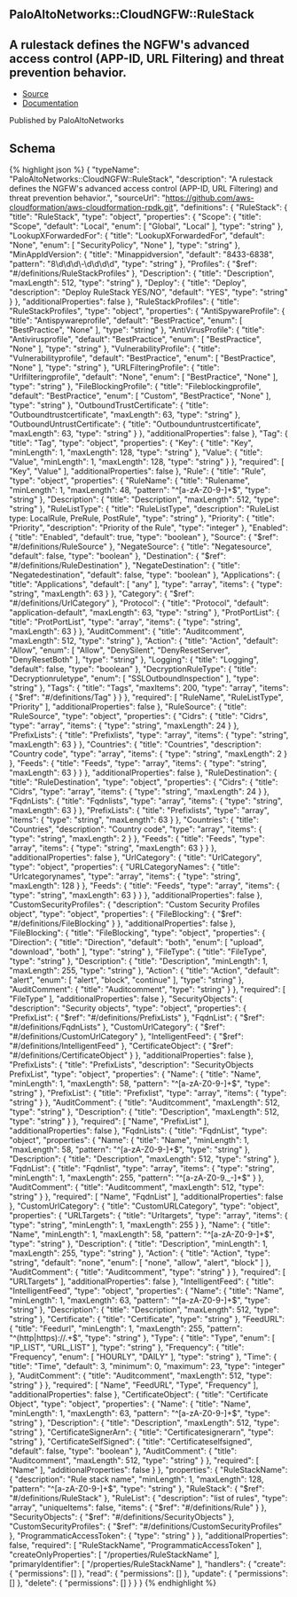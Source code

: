 
## PaloAltoNetworks::CloudNGFW::RuleStack

## A rulestack defines the NGFW&#39;s advanced access control (APP-ID, URL Filtering) and threat prevention behavior.

- [Source](https:&#x2F;&#x2F;github.com&#x2F;aws-cloudformation&#x2F;aws-cloudformation-rpdk.git) 
- [Documentation]()

Published by PaloAltoNetworks

## Schema
{% highlight json %}
{
    "typeName": "PaloAltoNetworks::CloudNGFW::RuleStack",
    "description": "A rulestack defines the NGFW's advanced access control (APP-ID, URL Filtering) and threat prevention behavior.",
    "sourceUrl": "https://github.com/aws-cloudformation/aws-cloudformation-rpdk.git",
    "definitions": {
        "RuleStack": {
            "title": "RuleStack",
            "type": "object",
            "properties": {
                "Scope": {
                    "title": "Scope",
                    "default": "Local",
                    "enum": [
                        "Global",
                        "Local"
                    ],
                    "type": "string"
                },
                "LookupXForwardedFor": {
                    "title": "LookupXForwardedFor",
                    "default": "None",
                    "enum": [
                        "SecurityPolicy",
                        "None"
                    ],
                    "type": "string"
                },
                "MinAppIdVersion": {
                    "title": "Minappidversion",
                    "default": "8433-6838",
                    "pattern": "8\\d\\d\\d\\-\\d\\d\\d\\d",
                    "type": "string"
                },
                "Profiles": {
                    "$ref": "#/definitions/RuleStackProfiles"
                },
                "Description": {
                    "title": "Description",
                    "maxLength": 512,
                    "type": "string"
                },
                "Deploy": {
                    "title": "Deploy",
                    "description": "Deploy RuleStack YES/NO",
                    "default": "YES",
                    "type": "string"
                }
            },
            "additionalProperties": false
        },
        "RuleStackProfiles": {
            "title": "RuleStackProfiles",
            "type": "object",
            "properties": {
                "AntiSpywareProfile": {
                    "title": "Antispywareprofile",
                    "default": "BestPractice",
                    "enum": [
                        "BestPractice",
                        "None"
                    ],
                    "type": "string"
                },
                "AntiVirusProfile": {
                    "title": "Antivirusprofile",
                    "default": "BestPractice",
                    "enum": [
                        "BestPractice",
                        "None"
                    ],
                    "type": "string"
                },
                "VulnerabilityProfile": {
                    "title": "Vulnerabilityprofile",
                    "default": "BestPractice",
                    "enum": [
                        "BestPractice",
                        "None"
                    ],
                    "type": "string"
                },
                "URLFilteringProfile": {
                    "title": "Urlfilteringprofile",
                    "default": "None",
                    "enum": [
                        "BestPractice",
                        "None"
                    ],
                    "type": "string"
                },
                "FileBlockingProfile": {
                    "title": "Fileblockingprofile",
                    "default": "BestPractice",
                    "enum": [
                        "Custom",
                        "BestPractice",
                        "None"
                    ],
                    "type": "string"
                },
                "OutboundTrustCertificate": {
                    "title": "Outboundtrustcertificate",
                    "maxLength": 63,
                    "type": "string"
                },
                "OutboundUntrustCertificate": {
                    "title": "Outbounduntrustcertificate",
                    "maxLength": 63,
                    "type": "string"
                }
            },
            "additionalProperties": false
        },
        "Tag": {
            "title": "Tag",
            "type": "object",
            "properties": {
                "Key": {
                    "title": "Key",
                    "minLength": 1,
                    "maxLength": 128,
                    "type": "string"
                },
                "Value": {
                    "title": "Value",
                    "minLength": 1,
                    "maxLength": 128,
                    "type": "string"
                }
            },
            "required": [
                "Key",
                "Value"
            ],
            "additionalProperties": false
        },
        "Rule": {
            "title": "Rule",
            "type": "object",
            "properties": {
                "RuleName": {
                    "title": "Rulename",
                    "minLength": 1,
                    "maxLength": 48,
                    "pattern": "^[a-zA-Z0-9-]+$",
                    "type": "string"
                },
                "Description": {
                    "title": "Description",
                    "maxLength": 512,
                    "type": "string"
                },
                "RuleListType": {
                    "title": "RuleListType",
                    "description": "RuleList type: LocalRule, PreRule, PostRule",
                    "type": "string"
                },
                "Priority": {
                    "title": "Priority",
                    "description": "Priority of the Rule",
                    "type": "integer"
                },
                "Enabled": {
                    "title": "Enabled",
                    "default": true,
                    "type": "boolean"
                },
                "Source": {
                    "$ref": "#/definitions/RuleSource"
                },
                "NegateSource": {
                    "title": "Negatesource",
                    "default": false,
                    "type": "boolean"
                },
                "Destination": {
                    "$ref": "#/definitions/RuleDestination"
                },
                "NegateDestination": {
                    "title": "Negatedestination",
                    "default": false,
                    "type": "boolean"
                },
                "Applications": {
                    "title": "Applications",
                    "default": [
                        "any"
                    ],
                    "type": "array",
                    "items": {
                        "type": "string",
                        "maxLength": 63
                    }
                },
                "Category": {
                    "$ref": "#/definitions/UrlCategory"
                },
                "Protocol": {
                    "title": "Protocol",
                    "default": "application-default",
                    "maxLength": 63,
                    "type": "string"
                },
                "ProtPortList": {
                    "title": "ProtPortList",
                    "type": "array",
                    "items": {
                        "type": "string",
                        "maxLength": 63
                    }
                },
                "AuditComment": {
                    "title": "Auditcomment",
                    "maxLength": 512,
                    "type": "string"
                },
                "Action": {
                    "title": "Action",
                    "default": "Allow",
                    "enum": [
                        "Allow",
                        "DenySilent",
                        "DenyResetServer",
                        "DenyResetBoth"
                    ],
                    "type": "string"
                },
                "Logging": {
                    "title": "Logging",
                    "default": false,
                    "type": "boolean"
                },
                "DecryptionRuleType": {
                    "title": "Decryptionruletype",
                    "enum": [
                        "SSLOutboundInspection"
                    ],
                    "type": "string"
                },
                "Tags": {
                    "title": "Tags",
                    "maxItems": 200,
                    "type": "array",
                    "items": {
                        "$ref": "#/definitions/Tag"
                    }
                }
            },
            "required": [
                "RuleName",
                "RuleListType",
                "Priority"
            ],
            "additionalProperties": false
        },
        "RuleSource": {
            "title": "RuleSource",
            "type": "object",
            "properties": {
                "Cidrs": {
                    "title": "Cidrs",
                    "type": "array",
                    "items": {
                        "type": "string",
                        "maxLength": 24
                    }
                },
                "PrefixLists": {
                    "title": "Prefixlists",
                    "type": "array",
                    "items": {
                        "type": "string",
                        "maxLength": 63
                    }
                },
                "Countries": {
                    "title": "Countries",
                    "description": "Country code",
                    "type": "array",
                    "items": {
                        "type": "string",
                        "maxLength": 2
                    }
                },
                "Feeds": {
                    "title": "Feeds",
                    "type": "array",
                    "items": {
                        "type": "string",
                        "maxLength": 63
                    }
                }
            },
            "additionalProperties": false
        },
        "RuleDestination": {
            "title": "RuleDestination",
            "type": "object",
            "properties": {
                "Cidrs": {
                    "title": "Cidrs",
                    "type": "array",
                    "items": {
                        "type": "string",
                        "maxLength": 24
                    }
                },
                "FqdnLists": {
                    "title": "Fqdnlists",
                    "type": "array",
                    "items": {
                        "type": "string",
                        "maxLength": 63
                    }
                },
                "PrefixLists": {
                    "title": "Prefixlists",
                    "type": "array",
                    "items": {
                        "type": "string",
                        "maxLength": 63
                    }
                },
                "Countries": {
                    "title": "Countries",
                    "description": "Country code",
                    "type": "array",
                    "items": {
                        "type": "string",
                        "maxLength": 2
                    }
                },
                "Feeds": {
                    "title": "Feeds",
                    "type": "array",
                    "items": {
                        "type": "string",
                        "maxLength": 63
                    }
                }
            },
            "additionalProperties": false
        },
        "UrlCategory": {
            "title": "UrlCategory",
            "type": "object",
            "properties": {
                "URLCategoryNames": {
                    "title": "Urlcategorynames",
                    "type": "array",
                    "items": {
                        "type": "string",
                        "maxLength": 128
                    }
                },
                "Feeds": {
                    "title": "Feeds",
                    "type": "array",
                    "items": {
                        "type": "string",
                        "maxLength": 63
                    }
                }
            },
            "additionalProperties": false
        },
        "CustomSecurityProfiles": {
            "description": "Custom Security Profiles object",
            "type": "object",
            "properties": {
                "FileBlocking": {
                    "$ref": "#/definitions/FileBlocking"
                }
            },
            "additionalProperties": false
        },
        "FileBlocking": {
            "title": "FileBlocking",
            "type": "object",
            "properties": {
                "Direction": {
                    "title": "Direction",
                    "default": "both",
                    "enum": [
                        "upload",
                        "download",
                        "both"
                    ],
                    "type": "string"
                },
                "FileType": {
                    "title": "FileType",
                    "type": "string"
                },
                "Description": {
                    "title": "Description",
                    "minLength": 1,
                    "maxLength": 255,
                    "type": "string"
                },
                "Action": {
                    "title": "Action",
                    "default": "alert",
                    "enum": [
                        "alert",
                        "block",
                        "continue"
                    ],
                    "type": "string"
                },
                "AuditComment": {
                    "title": "Auditcomment",
                    "type": "string"
                }
            },
            "required": [
                "FileType"
            ],
            "additionalProperties": false
        },
        "SecurityObjects": {
            "description": "Security objects",
            "type": "object",
            "properties": {
                "PrefixList": {
                    "$ref": "#/definitions/PrefixLists"
                },
                "FqdnList": {
                    "$ref": "#/definitions/FqdnLists"
                },
                "CustomUrlCategory": {
                    "$ref": "#/definitions/CustomUrlCategory"
                },
                "IntelligentFeed": {
                    "$ref": "#/definitions/IntelligentFeed"
                },
                "CertificateObject": {
                    "$ref": "#/definitions/CertificateObject"
                }
            },
            "additionalProperties": false
        },
        "PrefixLists": {
            "title": "PrefixLists",
            "description": "SecurityObjects PrefixList",
            "type": "object",
            "properties": {
                "Name": {
                    "title": "Name",
                    "minLength": 1,
                    "maxLength": 58,
                    "pattern": "^[a-zA-Z0-9-]+$",
                    "type": "string"
                },
                "PrefixList": {
                    "title": "Prefixlist",
                    "type": "array",
                    "items": {
                        "type": "string"
                    }
                },
                "AuditComment": {
                    "title": "Auditcomment",
                    "maxLength": 512,
                    "type": "string"
                },
                "Description": {
                    "title": "Description",
                    "maxLength": 512,
                    "type": "string"
                }
            },
            "required": [
                "Name",
                "PrefixList"
            ],
            "additionalProperties": false
        },
        "FqdnLists": {
            "title": "FqdnList",
            "type": "object",
            "properties": {
                "Name": {
                    "title": "Name",
                    "minLength": 1,
                    "maxLength": 58,
                    "pattern": "^[a-zA-Z0-9-]+$",
                    "type": "string"
                },
                "Description": {
                    "title": "Description",
                    "maxLength": 512,
                    "type": "string"
                },
                "FqdnList": {
                    "title": "Fqdnlist",
                    "type": "array",
                    "items": {
                        "type": "string",
                        "minLength": 1,
                        "maxLength": 255,
                        "pattern": "^[a-zA-Z0-9._-]+$"
                    }
                },
                "AuditComment": {
                    "title": "Auditcomment",
                    "maxLength": 512,
                    "type": "string"
                }
            },
            "required": [
                "Name",
                "FqdnList"
            ],
            "additionalProperties": false
        },
        "CustomUrlCategory": {
            "title": "CustomURLCategory",
            "type": "object",
            "properties": {
                "URLTargets": {
                    "title": "Urltargets",
                    "type": "array",
                    "items": {
                        "type": "string",
                        "minLength": 1,
                        "maxLength": 255
                    }
                },
                "Name": {
                    "title": "Name",
                    "minLength": 1,
                    "maxLength": 58,
                    "pattern": "^[a-zA-Z0-9-]+$",
                    "type": "string"
                },
                "Description": {
                    "title": "Description",
                    "minLength": 1,
                    "maxLength": 255,
                    "type": "string"
                },
                "Action": {
                    "title": "Action",
                    "type": "string",
                    "default": "none",
                    "enum": [
                        "none",
                        "allow",
                        "alert",
                        "block"
                    ]
                },
                "AuditComment": {
                    "title": "Auditcomment",
                    "type": "string"
                }
            },
            "required": [
                "URLTargets"
            ],
            "additionalProperties": false
        },
        "IntelligentFeed": {
            "title": "IntelligentFeed",
            "type": "object",
            "properties": {
                "Name": {
                    "title": "Name",
                    "minLength": 1,
                    "maxLength": 63,
                    "pattern": "^[a-zA-Z0-9-]+$",
                    "type": "string"
                },
                "Description": {
                    "title": "Description",
                    "maxLength": 512,
                    "type": "string"
                },
                "Certificate": {
                    "title": "Certificate",
                    "type": "string"
                },
                "FeedURL": {
                    "title": "Feedurl",
                    "minLength": 1,
                    "maxLength": 255,
                    "pattern": "^(http|https)://.+$",
                    "type": "string"
                },
                "Type": {
                    "title": "Type",
                    "enum": [
                        "IP_LIST",
                        "URL_LIST"
                    ],
                    "type": "string"
                },
                "Frequency": {
                    "title": "Frequency",
                    "enum": [
                        "HOURLY",
                        "DAILY"
                    ],
                    "type": "string"
                },
                "Time": {
                    "title": "Time",
                    "default": 3,
                    "minimum": 0,
                    "maximum": 23,
                    "type": "integer"
                },
                "AuditComment": {
                    "title": "Auditcomment",
                    "maxLength": 512,
                    "type": "string"
                }
            },
            "required": [
                "Name",
                "FeedURL",
                "Type",
                "Frequency"
            ],
            "additionalProperties": false
        },
        "CertificateObject": {
            "title": "Certificate Object",
            "type": "object",
            "properties": {
                "Name": {
                    "title": "Name",
                    "minLength": 1,
                    "maxLength": 63,
                    "pattern": "^[a-zA-Z0-9-]+$",
                    "type": "string"
                },
                "Description": {
                    "title": "Description",
                    "maxLength": 512,
                    "type": "string"
                },
                "CertificateSignerArn": {
                    "title": "Certificatesignerarn",
                    "type": "string"
                },
                "CertificateSelfSigned": {
                    "title": "Certificateselfsigned",
                    "default": false,
                    "type": "boolean"
                },
                "AuditComment": {
                    "title": "Auditcomment",
                    "maxLength": 512,
                    "type": "string"
                }
            },
            "required": [
                "Name"
            ],
            "additionalProperties": false
        }
    },
    "properties": {
        "RuleStackName": {
            "description": "Rule stack name",
            "minLength": 1,
            "maxLength": 128,
            "pattern": "^[a-zA-Z0-9-]+$",
            "type": "string"
        },
        "RuleStack": {
            "$ref": "#/definitions/RuleStack"
        },
        "RuleList": {
            "description": "list of rules",
            "type": "array",
            "uniqueItems": false,
            "items": {
                "$ref": "#/definitions/Rule"
            }
        },
        "SecurityObjects": {
            "$ref": "#/definitions/SecurityObjects"
        },
        "CustomSecurityProfiles": {
            "$ref": "#/definitions/CustomSecurityProfiles"
        },
        "ProgrammaticAccessToken": {
            "type": "string"
        }
    },
    "additionalProperties": false,
    "required": [
        "RuleStackName",
        "ProgrammaticAccessToken"
    ],
    "createOnlyProperties": [
        "/properties/RuleStackName"
    ],
    "primaryIdentifier": [
        "/properties/RuleStackName"
    ],
    "handlers": {
        "create": {
            "permissions": []
        },
        "read": {
            "permissions": []
        },
        "update": {
            "permissions": []
        },
        "delete": {
            "permissions": []
        }
    }
}
{% endhighlight %}
